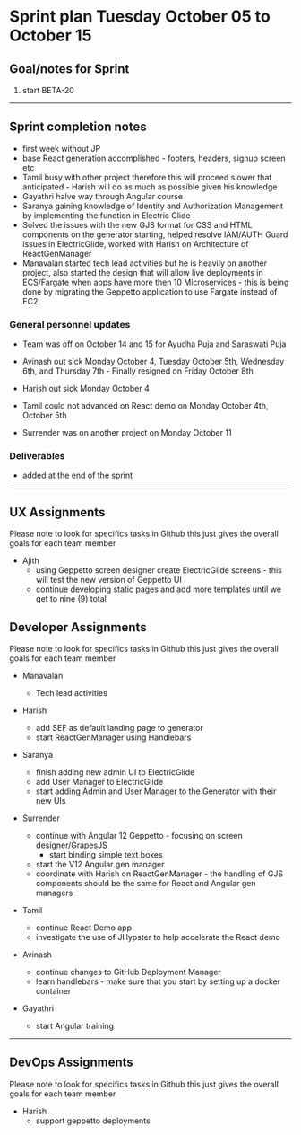 # Sprint plan Tuesday October 05 to October 15

## Goal/notes for Sprint

1. start BETA-20


---

## Sprint completion notes

- first week without JP
- base React generation accomplished - footers, headers, signup screen etc
- Tamil busy with other project therefore this will proceed slower that anticipated - Harish will do as much as possible given his knowledge
- Gayathri halve way through Angular course
- Saranya gaining knowledge of Identity and Authorization Management by implementing the function in Electric Glide
- Solved the issues with the new GJS format for CSS and HTML components on the generator starting, helped resolve IAM/AUTH Guard issues in ElectricGlide, 
  worked with Harish on Architecture of ReactGenManager
- Manavalan started tech lead activities but he is heavily on another project, also started the design that will allow live deployments in ECS/Fargate when apps 
  have more then 10 Microservices - this is being done by migrating the Geppetto application to use Fargate instead of EC2

### General personnel updates


- Team was off on October 14 and 15 for Ayudha Puja and Saraswati Puja

- Avinash out sick Monday October 4, Tuesday October 5th, Wednesday 6th, and Thursday 7th - Finally resigned on Friday October 8th

- Harish out sick Monday October 4

- Tamil could not advanced on React demo on Monday October 4th, October 5th

- Surrender was on another project on Monday October 11

### Deliverables

- added at the end of the sprint

---

## UX Assignments

Please note to look for specifics tasks in Github this just gives the overall goals for each team member

- Ajith
  - using Geppetto screen designer create ElectricGlide screens - this will test the new version of Geppetto UI
  - continue developing static pages and add more templates until we get to nine (9) total

## Developer Assignments

Please note to look for specifics tasks in Github this just gives the overall goals for each team member

- Manavalan
  - Tech lead activities

- Harish
  - add SEF as default landing page to generator
  - start ReactGenManager using Handlebars

- Saranya
  - finish adding new admin UI to ElectricGlide
  - add User Manager to ElectricGlide
  - start adding Admin and User Manager to the Generator with their new UIs

- Surrender
  - continue with Angular 12 Geppetto - focusing on screen designer/GrapesJS
    - start binding simple text boxes
  - start the V12 Angular gen manager
  - coordinate with Harish on ReactGenManager - the handling of GJS components should be the same for React and Angular gen managers
  
- Tamil
  - continue React Demo app
  - investigate the use of JHypster to help accelerate the React demo

- Avinash
  - continue changes to GitHub Deployment Manager
  - learn handlebars - make sure that you start by setting up a docker container

- Gayathri
  - start Angular training

---

## DevOps Assignments

Please note to look for specifics tasks in Github this just gives the overall goals for each team member

- Harish
  - support geppetto deployments
